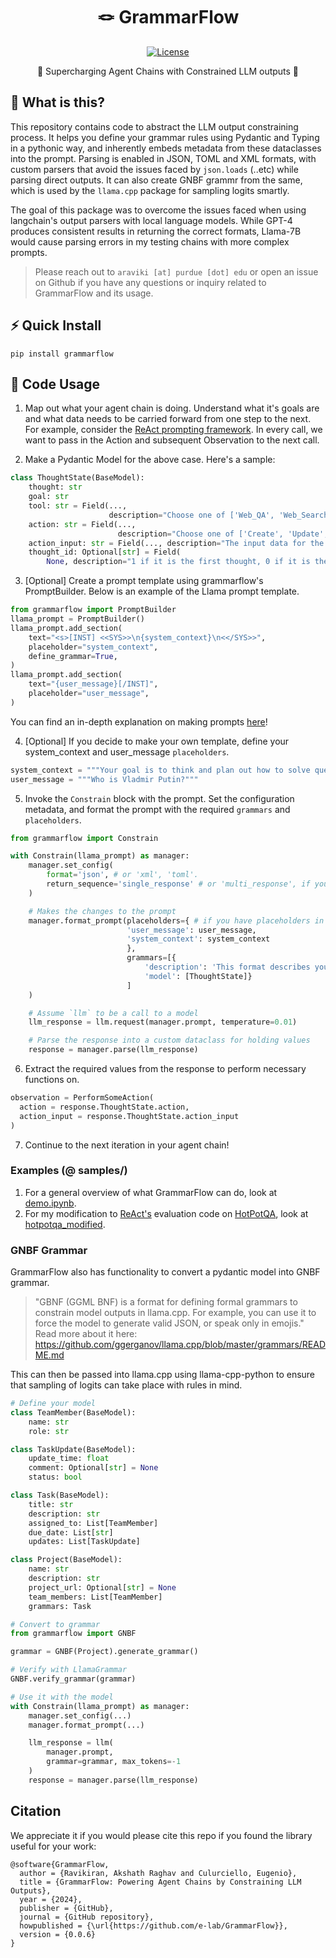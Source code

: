 <div align="center">

# 🪢 GrammarFlow

[![License](https://img.shields.io/github/license/e-lab/SyntaxShaper)](https://img.shields.io/github/license/e-lab/SyntaxShaper)

🚀 Supercharging Agent Chains with Constrained LLM outputs 🚀

</div>

## 🤔 What is this?

This repository contains code to abstract the LLM output constraining process. It helps you define your grammar rules using Pydantic and Typing in a pythonic way, and inherently embeds metadata from these dataclasses into the prompt. Parsing is enabled in JSON, TOML and XML formats, with custom parsers that avoid the issues faced by `json.loads` (..etc) while parsing direct outputs. It can also create GNBF grammr from the same, which is used by the `llama.cpp` package for sampling logits smartly. 

The goal of this package was to overcome the issues faced when using langchain's output parsers with local language models. While GPT-4 produces consistent results in returning the correct formats, Llama-7B would cause parsing errors in my testing chains with more complex prompts. 

> Please reach out to `araviki [at] purdue [dot] edu` or open an issue on Github if you have any questions or inquiry related to GrammarFlow and its usage.

## ⚡ Quick Install

`pip install grammarflow`

## 📃 Code Usage 

1. Map out what your agent chain is doing. Understand what it's goals are and what data needs to be carried forward from one step to the next. 
For example, consider the [ReAct prompting framework](https://react-lm.github.io/). In every call, we want to pass in the Action and subsequent Observation to the next call. 

2. Make a Pydantic Model for the above case. Here's a sample: 
```python 
class ThoughtState(BaseModel):
    thought: str
    goal: str
    tool: str = Field(...,
                      description="Choose one of ['Web_QA', 'Web_Search', 'Web_Scraping', 'Web_Automation', 'Web_Research']")
    action: str = Field(...,
                        description="Choose one of ['Create', 'Update', 'Delete', 'Read']")
    action_input: str = Field(..., description="The input data for the action")
    thought_id: Optional[str] = Field(
        None, description="1 if it is the first thought, 0 if it is the final thought.")
```

3. [Optional] Create a prompt template using grammarflow's PromptBuilder. Below is an example of the Llama prompt template. 
```python 
from grammarflow import PromptBuilder
llama_prompt = PromptBuilder()
llama_prompt.add_section(
    text="<s>[INST] <<SYS>>\n{system_context}\n<</SYS>>",
    placeholder="system_context",
    define_grammar=True,
)
llama_prompt.add_section(
    text="{user_message}[/INST]",
    placeholder="user_message",
)
```
You can find an in-depth explanation on making prompts [here](https://github.com/e-lab/SyntaxShaper/blob/main/samples/demo.ipynb)!

4. [Optional] If you decide to make your own template, define your system_context and user_message `placeholders`. 
```python
system_context = """Your goal is to think and plan out how to solve questions using agent tools provided to you. Think about all aspects of your thought process."""
user_message = """Who is Vladmir Putin?"""
```

5. Invoke the `Constrain` block with the prompt. Set the configuration metadata, and format the prompt with the required `grammars` and `placeholders`.
```python
from grammarflow import Constrain 

with Constrain(llama_prompt) as manager:
    manager.set_config(
        format='json', # or 'xml', 'toml'. 
        return_sequence='single_response' # or 'multi_response', if you need multiple grammars. 
    )

    # Makes the changes to the prompt
    manager.format_prompt(placeholders={ # if you have placeholders in the prompt
                          'user_message': user_message,
                          'system_context': system_context
                          },
                          grammars=[{
                              'description': 'This format describes your current thinking state', # Description of the response format
                              'model': [ThoughtState]}
                          ]
    )

    # Assume `llm` to be a call to a model
    llm_response = llm.request(manager.prompt, temperature=0.01)

    # Parse the response into a custom dataclass for holding values
    response = manager.parse(llm_response)
```

6. Extract the required values from the response to perform necessary functions on. 

```python 
observation = PerformSomeAction(
  action = response.ThoughtState.action, 
  action_input = response.ThoughtState.action_input
) 
```

7. Continue to the next iteration in your agent chain! 

### Examples (@ samples/)
1. For a general overview of what GrammarFlow can do, look at [demo.ipynb](https://github.com/e-lab/SyntaxShaper/blob/main/samples/demo.ipynb). 
2. For my modification to [ReAct's](https://github.com/ysymyth/ReAct) evaluation code on [HotPotQA](https://hotpotqa.github.io/), look at [hotpotqa_modified](https://github.com/e-lab/SyntaxShaper/blob/main/samples/hotpotqa/hotpotqa_modified.ipynb).

### GNBF Grammar 

GrammarFlow also has functionality to convert a pydantic model into GNBF grammar. 
> "GBNF (GGML BNF) is a format for defining formal grammars to constrain model outputs in llama.cpp. For example, you can use it to force the model to generate valid JSON, or speak only in emojis."
> Read more about it here: https://github.com/ggerganov/llama.cpp/blob/master/grammars/README.md

This can then be passed into llama.cpp using llama-cpp-python to ensure that sampling of logits can take place with rules in mind. 

```python
# Define your model 
class TeamMember(BaseModel):
    name: str
    role: str

class TaskUpdate(BaseModel):
    update_time: float
    comment: Optional[str] = None
    status: bool

class Task(BaseModel):
    title: str
    description: str
    assigned_to: List[TeamMember]
    due_date: List[str]
    updates: List[TaskUpdate]

class Project(BaseModel):
    name: str
    description: str
    project_url: Optional[str] = None
    team_members: List[TeamMember]
    grammars: Task

# Convert to grammar
from grammarflow import GNBF

grammar = GNBF(Project).generate_grammar()

# Verify with LlamaGrammar
GNBF.verify_grammar(grammar)

# Use it with the model 
with Constrain(llama_prompt) as manager: 
    manager.set_config(...)
    manager.format_prompt(...)

    llm_response = llm(
        manager.prompt,
        grammar=grammar, max_tokens=-1
    )
    response = manager.parse(llm_response)
```

## Citation

We appreciate it if you would please cite this repo if you found the library useful for your work:

```
@software{GrammarFlow,
  author = {Ravikiran, Akshath Raghav and Culurciello, Eugenio},
  title = {GrammarFlow: Powering Agent Chains by Constraining LLM Outputs},
  year = {2024},
  publisher = {GitHub},
  journal = {GitHub repository},
  howpublished = {\url{https://github.com/e-lab/GrammarFlow}}, 
  version = {0.0.6}
}
```

